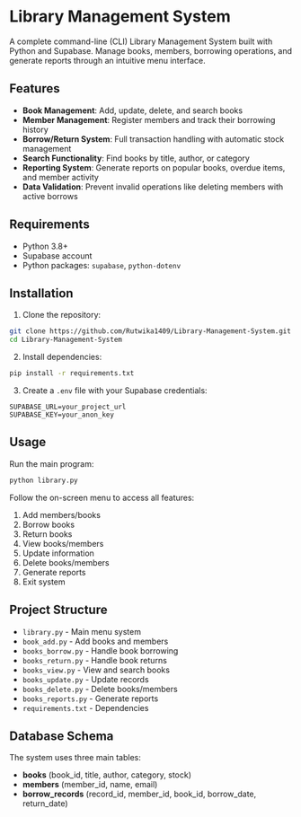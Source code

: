# Library Management System

A complete command-line (CLI) Library Management System built with Python and Supabase. Manage books, members, borrowing operations, and generate reports through an intuitive menu interface.

## Features

- **Book Management**: Add, update, delete, and search books
- **Member Management**: Register members and track their borrowing history
- **Borrow/Return System**: Full transaction handling with automatic stock management
- **Search Functionality**: Find books by title, author, or category
- **Reporting System**: Generate reports on popular books, overdue items, and member activity
- **Data Validation**: Prevent invalid operations like deleting members with active borrows

## Requirements

- Python 3.8+
- Supabase account
- Python packages: `supabase`, `python-dotenv`

## Installation

1. Clone the repository:
```bash
git clone https://github.com/Rutwika1409/Library-Management-System.git
cd Library-Management-System
```

2. Install dependencies:
```bash
pip install -r requirements.txt
```

3. Create a `.env` file with your Supabase credentials:
```
SUPABASE_URL=your_project_url
SUPABASE_KEY=your_anon_key
```

## Usage

Run the main program:
```bash
python library.py
```

Follow the on-screen menu to access all features:
1. Add members/books
2. Borrow books
3. Return books
4. View books/members
5. Update information
6. Delete books/members
7. Generate reports
8. Exit system

## Project Structure

- `library.py` - Main menu system
- `book_add.py` - Add books and members
- `books_borrow.py` - Handle book borrowing
- `books_return.py` - Handle book returns
- `books_view.py` - View and search books
- `books_update.py` - Update records
- `books_delete.py` - Delete books/members
- `books_reports.py` - Generate reports
- `requirements.txt` - Dependencies

## Database Schema

The system uses three main tables:
- **books** (book_id, title, author, category, stock)
- **members** (member_id, name, email)
- **borrow_records** (record_id, member_id, book_id, borrow_date, return_date)
